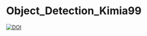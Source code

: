 # Object_Detection_Kimia99



[![DOI](https://zenodo.org/badge/824402103.svg)](https://zenodo.org/doi/10.5281/zenodo.12661749)
